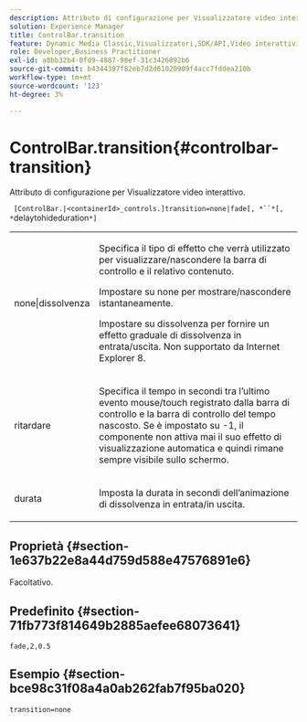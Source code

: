 ```yaml
---
description: Attributo di configurazione per Visualizzatore video interattivo.
solution: Experience Manager
title: ControlBar.transition
feature: Dynamic Media Classic,Visualizzatori,SDK/API,Video interattivi
role: Developer,Business Practitioner
exl-id: a8bb32b4-0fd9-4887-98ef-31c3426092b6
source-git-commit: b4344397f82eb7d2d61020909f4acc7fddea210b
workflow-type: tm+mt
source-wordcount: '123'
ht-degree: 3%

---
```


# ControlBar.transition{#controlbar-transition}

Attributo di configurazione per Visualizzatore video interattivo.

` [ControlBar.|<containerId>_controls.]transition=none|fade[, *``*[, *`delaytohideduration`*]`

<table id="table_441553CD34C94A58A9D7CBF772DEDDB6"> 
 <tbody> 
  <tr> 
   <td colname="col1"> <p> <span class="codeph"> none|dissolvenza</span> </p> </td> 
   <td colname="col2"> <p> Specifica il tipo di effetto che verrà utilizzato per visualizzare/nascondere la barra di controllo e il relativo contenuto. </p> <p>Impostare su <span class="codeph"> none</span> per mostrare/nascondere istantaneamente. </p> <p>Impostare su <span class="codeph"> dissolvenza</span> per fornire un effetto graduale di dissolvenza in entrata/uscita. Non supportato da Internet Explorer 8. </p> </td> 
  </tr> 
  <tr> 
   <td colname="col1"> <p><span class="codeph"><span class="varname"> ritardare</span></span> </p> </td> 
   <td colname="col2"> <p> Specifica il tempo in secondi tra l’ultimo evento mouse/touch registrato dalla barra di controllo e la barra di controllo del tempo nascosto. Se è impostato su <span class="codeph"> -1</span>, il componente non attiva mai il suo effetto di visualizzazione automatica e quindi rimane sempre visibile sullo schermo. </p> </td> 
  </tr> 
  <tr> 
   <td colname="col1"> <p><span class="codeph"><span class="varname"> durata</span></span> </p> </td> 
   <td colname="col2"> <p> Imposta la durata in secondi dell’animazione di dissolvenza in entrata/in uscita. </p> </td> 
  </tr> 
 </tbody> 
</table>

## Proprietà {#section-1e637b22e8a44d759d588e47576891e6}

Facoltativo.

## Predefinito {#section-71fb773f814649b2885aefee68073641}

`fade,2,0.5`

## Esempio {#section-bce98c31f08a4a0ab262fab7f95ba020}

```
transition=none
```
